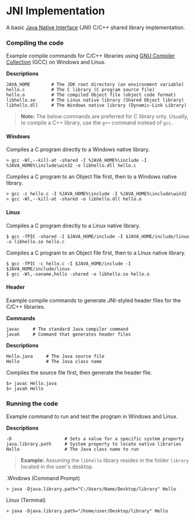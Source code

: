 # JNI Implementation
A basic [Java Native Interface](https://en.wikipedia.org/wiki/Java_Native_Interface) (JNI) C/C++ shared library implementation.

### Compiling the code
Example compile commands for C/C++ libraries using [GNU Compiler Collection](https://gcc.gnu.org/) (GCC) on Windows and Linux.

**Descriptions**

    JAVA_HOME        # The JDK root directory (an environment variable)
    hello.c          # The C library (C program source file)
    hello.o          # The compiled Object file (object code format)
    libhello.so      # The Linux native library (Shared Object library)
    libhello.dll     # The Windows native library (Dynamic-Link Library)

> **Note:** The below commands are preferred for C library only. Usually, to compile a C++ library, use the `g++` command instead of `gcc`.

#### Windows

Compiles a C program directly to a Windows native library.

    > gcc -Wl,--kill-at -shared -I %JAVA_HOME%\include -I %JAVA_HOME%\include\win32 -o libhello.dll hello.c

Compiles a C program to an Object file first, then to a Windows native library.

    > gcc -c hello.c -I %JAVA_HOME%\include -I %JAVA_HOME%\include\win32
    > gcc -Wl,--kill-at -shared -o libhello.dll hello.o

#### Linux

Compiles a C program directly to a Linux native library.

    $ gcc -fPIC -shared -I $JAVA_HOME/include -I $JAVA_HOME/include/linux -o libhello.so hello.c

Compiles a C program to an Object file first, then to a Linux native library.

    $ gcc -fPIC -c hello.c -I $JAVA_HOME/include -I $JAVA_HOME/include/linux
    $ gcc -Wl,-soname,hello -shared -o libhello.so hello.o

#### Header

Example compile commands to generate JNI-styled header files for the C/C++ libraries.

**Commands**

    javac     # The standard Java compiler command
    javah     # Command that generates header files

**Descriptions**

    Hello.java     # The Java source file
    Hello          # The Java class name

Compiles the source file first, then generate the header file.

    $> javac Hello.java
    $> javah Hello

### Running the code

Example command to run and test the program in Windows and Linux.

**Descriptions**

    -D                    # Sets a value for a specific system property
    java.library.path     # System property to locate native libraries
    Hello                 # The Java class name to run

> **Example:** Assuming the `libhello` library resides in the folder `library` located in the user's desktop.

.Windows (Command Prompt)

    > java -Djava.library.path="C:/Users/Name/Desktop/library" Hello

Linux (Terminal)

    > java -Djava.library.path="/home/user/Desktop/library" Hello
